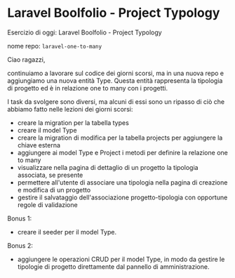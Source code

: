# Laravel Boolfolio - Project Typology

Esercizio di oggi: Laravel Boolfolio - Project Typology

nome repo: `laravel-one-to-many`

Ciao ragazzi,

continuiamo a lavorare sul codice dei giorni scorsi, ma in una nuova repo e aggiungiamo una nuova entità Type. Questa entità rappresenta la tipologia di progetto ed è in relazione one to many con i progetti.

I task da svolgere sono diversi, ma alcuni di essi sono un ripasso di ciò che abbiamo fatto nelle lezioni dei giorni scorsi:

-   creare la migration per la tabella types
-   creare il model Type
-   creare la migration di modifica per la tabella projects per aggiungere la chiave esterna
-   aggiungere ai model Type e Project i metodi per definire la relazione one to many
-   visualizzare nella pagina di dettaglio di un progetto la tipologia associata, se presente
-   permettere all'utente di associare una tipologia nella pagina di creazione e modifica di un progetto
-   gestire il salvataggio dell'associazione progetto-tipologia con opportune regole di validazione

Bonus 1:

-   creare il seeder per il model Type.

Bonus 2:

-   aggiungere le operazioni CRUD per il model Type, in modo da gestire le tipologie di progetto direttamente dal pannello di amministrazione.
